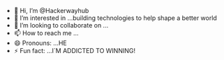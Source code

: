 - 👋 Hi, I’m @Hackerwayhub
- 👀 I’m interested in ...building technologies to help shape a better world
- 💞️ I’m looking to collaborate on ...
- 📫 How to reach me ...
- 😄 Pronouns: ...HE
- ⚡ Fun fact: ...I`M ADDICTED TO WINNING!

<!---
Hackerwayhub/Hackerwayhub is a ✨ special ✨ repository because its `README.md` (this file) appears on your GitHub profile.
You can click the Preview link to take a look at your changes.
--->
